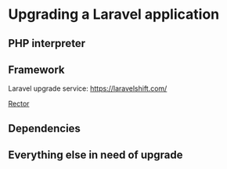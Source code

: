 # Upgrading a Laravel application

## PHP interpreter

## Framework

Laravel upgrade service: https://laravelshift.com/

[Rector](https://github.com/rectorphp/rector-laravel)

## Dependencies

## Everything else in need of upgrade

